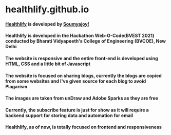 # healthlify.github.io

#### [Healthlify](https://soumyajoydas01.github.io/healthlify.github.io/) is developed by [Soumyajoy!](https://soumyajoydas01.github.io/)

#### Healthlify is developed in the Hackathon Web-O-Code(BVEST 2021) conducted by Bharati Vidyapeeth's College of Engineering (BVCOE), New Delhi

#### The website is responsive and the entire front-end is developed using HTML, CSS and a little bit of Javascript

#### The website is focused on sharing blogs, currently the blogs are copied from some websites and I've given source for each blog to avoid Plagarism

#### The images are taken from unDraw and Adobe Sparks as they are free

#### Currently, the subscribe feature is just for show as it will require a backend support for storing data and automation for email

#### Healthlify, as of now, is totally focused on frontend and responsiveness